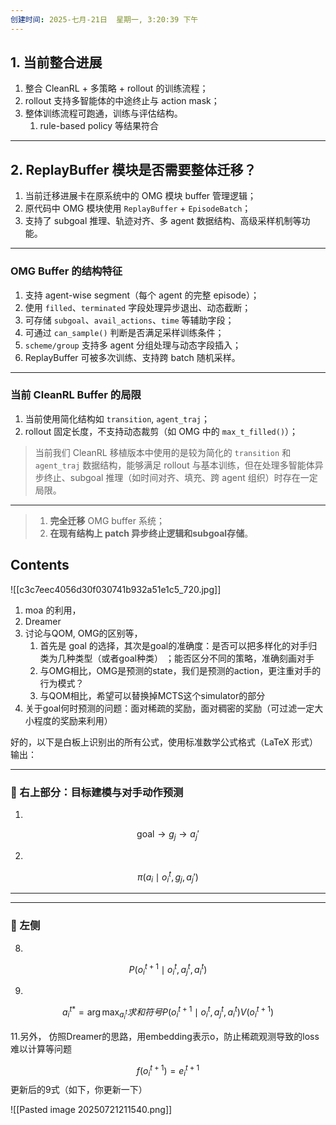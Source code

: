```yaml
---
创建时间: 2025-七月-21日  星期一, 3:20:39 下午
---
```


## 1. 当前整合进展

1. 整合 CleanRL + 多策略  +  rollout 的训练流程；
2.  rollout 支持多智能体的中途终止与 action mask；
3. 整体训练流程可跑通，训练与评估结构。
	1. rule-based policy 等结果符合

---

## 2. ReplayBuffer 模块是否需要整体迁移？

1. 当前迁移进展卡在原系统中的 OMG 模块 buffer 管理逻辑；
2. 原代码中 OMG 模块使用 `ReplayBuffer` + `EpisodeBatch`；
3. 支持了 subgoal 推理、轨迹对齐、多 agent 数据结构、高级采样机制等功能。

---

### OMG Buffer 的结构特征

1. 支持 agent-wise segment（每个 agent 的完整 episode）；
2. 使用 `filled`、`terminated` 字段处理异步退出、动态截断；
3. 可存储 `subgoal`、`avail_actions`、`time` 等辅助字段；
4. 可通过 `can_sample()` 判断是否满足采样训练条件；
5. `scheme/group` 支持多 agent 分组处理与动态字段插入；
6. ReplayBuffer 可被多次训练、支持跨 batch 随机采样。


---

### 当前 CleanRL Buffer 的局限

1. 当前使用简化结构如 `transition`, `agent_traj`；
2. rollout 固定长度，不支持动态裁剪（如 OMG 中的 `max_t_filled()`）；

> 当前我们 CleanRL 移植版本中使用的是较为简化的 `transition` 和 `agent_traj` 数据结构，能够满足 rollout 与基本训练，但在处理多智能体异步终止、subgoal 推理（如时间对齐、填充、跨 agent 组织）时存在一定局限。

---


> 1. **完全迁移** OMG buffer 系统；
> 2. **在现有结构上 patch 异步终止逻辑和subgoal存储**。





## Contents
![[c3c7eec4056d30f030741b932a51e1c5_720.jpg]]
1. moa 的利用，
2. Dreamer
3. 讨论与QOM, OMG的区别等，
	1. 首先是 goal 的选择，其次是goal的准确度：是否可以把多样化的对手归类为几种类型（或者goal种类） ；能否区分不同的策略，准确刻画对手
	2. 与OMG相比，OMG是预测的state，我们是预测的action，更注重对手的行为模式？
	3. 与QOM相比，希望可以替换掉MCTS这个simulator的部分
4. 关于goal何时预测的问题：面对稀疏的奖励，面对稠密的奖励（可过滤一定大小程度的奖励来利用）


好的，以下是白板上识别出的所有公式，使用标准数学公式格式（LaTeX 形式）输出：

---

### 🧩 右上部分：目标建模与对手动作预测

1.

$$
\text{goal} \rightarrow g_{j} \rightarrow a_j'
$$

2.

$$
\pi(a_i \mid o_i^t, g_{j},a_{j}')
$$


---

---

### 🧩 左侧

8.

$$
P(o_i^{t+1} \mid o_i^t, a_j^t, a_i^t)
$$

9.

$$
a_i^{t*} = \arg\max_{a_{i}^{t}} 求和符号 P(o_i^{t+1} \mid o_i^t, a_j^t, a_i^t)V(o_{i}^{t+1})
$$



11.另外， 仿照Dreamer的思路，用embedding表示o，防止稀疏观测导致的loss难以计算等问题

$$
f(o_{i}^{t+1}) = e_{i}^{t+1}
$$
更新后的9式（如下，你更新一下）


![[Pasted image 20250721211540.png]]